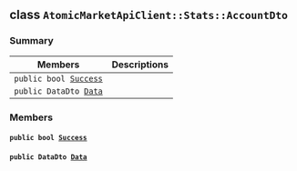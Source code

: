 ## class `AtomicMarketApiClient::Stats::AccountDto` 

### Summary

 Members                        | Descriptions                                
--------------------------------|---------------------------------------------
`public bool `[`Success`](#class_atomic_market_api_client_1_1_stats_1_1_account_dto_1a506fb037fbb6bfe8f254c021a2c3cfac) | 
`public DataDto `[`Data`](#class_atomic_market_api_client_1_1_stats_1_1_account_dto_1a65c0779654774581967081cf3136bd84) | 

### Members

#### `public bool `[`Success`](#class_atomic_market_api_client_1_1_stats_1_1_account_dto_1a506fb037fbb6bfe8f254c021a2c3cfac) 

#### `public DataDto `[`Data`](#class_atomic_market_api_client_1_1_stats_1_1_account_dto_1a65c0779654774581967081cf3136bd84) 

